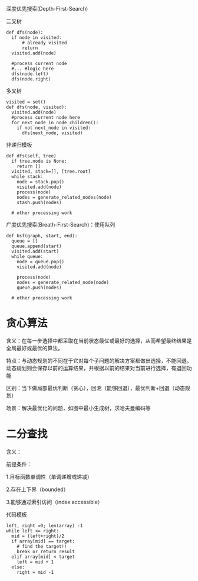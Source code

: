 深度优先搜索(Depth-First-Search) 

二叉树 

```plain
def dfs(node): 
  if node in visited: 
      # already visited 
      return 
  visited.add(node) 
   
  #process current node 
  #... #logic here 
  dfs(node.left) 
  dfs(node.right)   
```
多叉树 
```
visited = set() 
def dfs(node, visited): 
  visited.add(node) 
  #process current node here 
  for next_node in node_children(): 
    if not next_node in visited: 
      dfs(next_node, visited) 
```
非递归模板 
```plain
def dfs(self, tree) 
  if tree.node is None: 
    return [] 
  visited, stack=[], [tree.root] 
  while stack: 
    node = stack.pop() 
    visited.add(node) 
    process(node) 
    nodes = generate_related_nodes(node) 
    stash.push(nodes) 
     
  # other processing work 
```
广度优先搜索(Breath-First-Search)：使用队列 
```plain
def bsf(graph, start, end): 
  queue = [] 
  queue.append(start) 
  visited.add(start) 
  while queue: 
    node = queue.pop() 
    visited.add(node) 
     
    process(node) 
    nodes = generate_related_node(node) 
    queue.push(nodes) 
     
  # other processing work 
```
# 贪心算法 

含义：在每一步选择中都采取在当前状态最优或最好的选择，从而希望最终结果是全局最好或最优的算法。 

特点：与动态规划的不同在于它对每个子问题的解决方案都做出选择，不能回退。动态规划则会保存以前的运算结果，并根据以前的结果对当前进行选择，有退回功能 

区别：当下做局部最优判断（贪心），回溯（能够回退），最优判断+回退（动态规划） 

场景：解决最优化的问题，如图中最小生成树，求哈夫曼编码等 

# 二分查找 

含义： 

前提条件： 

1.目标函数单调性（单调递增或递减） 

2.存在上下界（bounded） 

3.能够通过索引访问（index accessible） 

代码模板 

```plain
left, right =0; len(array) -1 
while left <= right: 
  mid = (left+right)/2 
  if array[mid] == target: 
    # find the target!! 
    break or return result 
  elif array[mid] < target 
    left = mid + 1 
  else: 
    right = mid -1 
```
